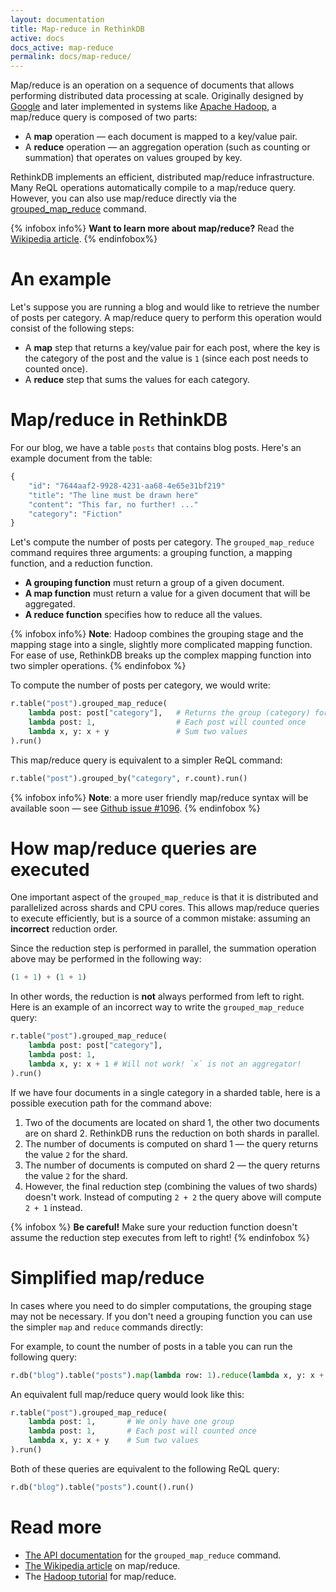 ```yaml
---
layout: documentation
title: Map-reduce in RethinkDB
active: docs
docs_active: map-reduce
permalink: docs/map-reduce/
---
```


Map/reduce is an operation on a sequence of documents that allows
performing distributed data processing at scale. Originally designed
by [Google](http://research.google.com/archive/mapreduce.html) and
later implemented in systems like [Apache
Hadoop](http://hadoop.apache.org/), a map/reduce query is composed of
two parts:

- A __map__ operation &mdash; each document is mapped to a key/value pair.
- A __reduce__ operation &mdash; an aggregation operation (such as counting or summation) that operates on values grouped by key.

RethinkDB implements an efficient, distributed map/reduce
infrastructure. Many ReQL operations automatically compile to a
map/reduce query. However, you can also use map/reduce directly via
the [grouped\_map\_reduce](http://www.rethinkdb.com/api/#py:aggregation-groupedmapreduce)
command.

{% infobox info%}
__Want to learn more about map/reduce?__ Read the [Wikipedia article](http://en.wikipedia.org/wiki/MapReduce).
{% endinfobox%}

# An example #

Let's suppose you are running a blog and would like to retrieve the
number of posts per category. A map/reduce query to perform this
operation would consist of the following steps:

- A __map__ step that returns a key/value pair for each post, where
  the key is the category of the post and the value is `1` (since each
  post needs to counted once).
- A __reduce__ step that sums the values for each category.

# Map/reduce in RethinkDB #

For our blog, we have a table `posts` that contains blog posts. Here's
an example document from the table:

```python
{
    "id": "7644aaf2-9928-4231-aa68-4e65e31bf219"
    "title": "The line must be drawn here"
    "content": "This far, no further! ..."
    "category": "Fiction"
}
```

Let's compute the number of posts per category. The
`grouped_map_reduce` command requires three arguments: a grouping
function, a mapping function, and a reduction function.

- __A grouping function__ must return a group of a given document.
- __A map function__ must return a value for a given document that will be aggregated.
- __A reduce function__ specifies how to reduce all the values.

{% infobox info%}
__Note__: Hadoop combines the grouping stage and the mapping stage
into a single, slightly more complicated mapping function. For ease of
use, RethinkDB breaks up the complex mapping function into two simpler
operations.
{% endinfobox %}

To compute the number of posts per category, we would write:

```python
r.table("post").grouped_map_reduce(
    lambda post: post["category"],   # Returns the group (category) for each post
    lambda post: 1,                  # Each post will counted once
    lambda x, y: x + y               # Sum two values
).run()
```

This map/reduce query is equivalent to a simpler ReQL command:

```python
r.table("post").grouped_by("category", r.count).run()
```

{% infobox info%}
__Note__: a more user friendly map/reduce syntax will be available soon &mdash;
see [Github issue #1096](https://github.com/rethinkdb/rethinkdb/issues/1096).
{% endinfobox %}

# How map/reduce queries are executed #

One important aspect of the `grouped_map_reduce` is that it is
distributed and parallelized across shards and CPU cores. This allows
map/reduce queries to execute efficiently, but is a source of a common
mistake: assuming an __incorrect__ reduction order.

Since the reduction step is performed in parallel, the summation
operation above may be performed in the following way:

```python
(1 + 1) + (1 + 1)
```

In other words, the reduction is __not__ always performed from left to
right. Here is an example of an incorrect way to write the
`grouped_map_reduce` query:

```python
r.table("post").grouped_map_reduce(
    lambda post: post["category"],
    lambda post: 1,
    lambda x, y: x + 1 # Will not work! `x` is not an aggregator!
).run()
```

If we have four documents in a single category in a sharded table,
here is a possible execution path for the command above:

1. Two of the documents are located on shard 1, the other two documents
   are on shard 2. RethinkDB runs the reduction on both shards in
   parallel.
2. The number of documents is computed on shard 1 &mdash; the query
   returns the value `2` for the shard.
3. The number of documents is computed on shard 2 &mdash; the query
   returns the value `2` for the shard.
4. However, the final reduction step (combining the values of two
   shards) doesn't work. Instead of computing `2 + 2` the query above
   will compute `2 + 1` instead.

{% infobox %}
__Be careful!__ Make sure your reduction function doesn't assume the
reduction step executes from left to right!
{% endinfobox %}

# Simplified map/reduce #

In cases where you need to do simpler computations, the grouping stage
may not be necessary. If you don't need a grouping function you can
use the simpler `map` and `reduce` commands directly:

For example, to count the number of posts in a table you can run the
following query:

```python
r.db("blog").table("posts").map(lambda row: 1).reduce(lambda x, y: x + y).run()
```

An equivalent full map/reduce query would look like this:

```python
r.table("post").grouped_map_reduce(
    lambda post: 1,       # We only have one group
    lambda post: 1,       # Each post will counted once
    lambda x, y: x + y    # Sum two values
).run()
```

Both of these queries are equivalent to the following ReQL query:

```python
r.db("blog").table("posts").count().run()
```

# Read more #
- [The API documentation](/api/#py:aggregation-groupedmapreduce) for the `grouped_map_reduce` command.
- [The Wikipedia article](http://en.wikipedia.org/wiki/MapReduce) on map/reduce.
- The [Hadoop tutorial](http://hadoop.apache.org/docs/stable/mapred_tutorial.html) for map/reduce.